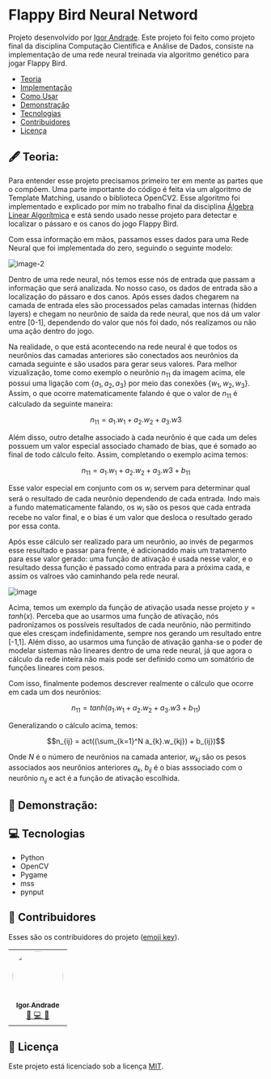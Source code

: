 # Flappy Bird Neural Netword

Projeto desenvolvido por [Igor Andrade](https://github.com/andradeigor). Este projeto foi feito como projeto final da disciplina Computação Científica e Análise de Dados, consiste na implementação de uma rede neural treinada via algoritmo genético para jogar Flappy Bird.

- [Teoria](#🖋-teoria)
- [Implementação](#💻-implementação)
- [Como Usar](#🤖-como-usar)
- [Demonstração](#📜-demonstração)
- [Tecnologias](#💻-tecnologias)
- [Contribuidores](#👥-contribuidores)
- [Licença](#📖-licença)

## 🖋 Teoria:

Para entender esse projeto precisamos primeiro ter em mente as partes que o compõem. Uma parte importante do código é feita via um algoritmo de Template Matching, usando o biblioteca OpenCV2. Esse algoritmo foi implementado e explicado por mim no trabalho final da disciplina [Álgebra Linear Algorítmica](https://github.com/andradeigor/CosineMatcher) e está sendo usado nesse projeto para detectar e localizar o pássaro e os canos do jogo Flappy Bird.

Com essa informação em mãos, passamos esses dados para uma Rede Neural que foi implementada do zero, seguindo o seguinte modelo:

![image-2](https://github.com/andradeigor/CosineMatcher/assets/21049910/5b077f70-f4fa-4e78-982f-826e0ca14a62)

Dentro de uma rede neural, nós temos esse nós de entrada que passam a informação que será analizada. No nosso caso, os dados de entrada são a localização do pássaro e dos canos. Após esses dados chegarem na camada de entrada eles são processados pelas camadas internas (hidden layers) e chegam no neurônio de saída da rede neural, que nos dá um valor entre [0-1], dependendo do valor que nós foi dado, nós realizamos ou não uma ação dentro do jogo.

Na realidade, o que está acontecendo na rede neural é que todos os neurônios das camadas anteriores são conectados aos neurônios da camada seguinte e são usados para gerar seus valores. Para melhor vizualização, tome como exemplo o neurônio $n_{11}$ da imagem acima, ele possui uma ligação com $\{a_1,a_2,a_3\}$ por meio das conexões $\{w_1,w_2,w_3\}$. Assim, o que ocorre matematicamente falando é que o valor de $n_{11}$ é calculado da seguinte maneira:

$$n_{11} = a_1.w_1+a_2.w_2+a_3.w3$$

Além disso, outro detalhe associado à cada neurônio é que cada um deles possuem um valor especial associado chamado de bias, que é somado ao final de todo cálculo feito. Assim, completando o exemplo acima temos:

$$n_{11} = a_1.w_1+a_2.w_2+a_3.w3+b_{11}$$

Esse valor especial em conjunto com os $w_i$ servem para determinar qual será o resultado de cada neurônio dependendo de cada entrada. Indo mais a fundo matematicamente falando, os $w_i$ são os pesos que cada entrada recebe no valor final, e o bias é um valor que desloca o resultado gerado por essa conta.

Após esse cálculo ser realizado para um neurônio, ao invés de pegarmos esse resultado e passar para frente, é adicionaddo mais um tratamento para esse valor gerado: uma função de ativação é usada nesse valor, e o resultado dessa função é passado como entrada para a próxima cada, e assim os valroes vão caminhando pela rede neural.

![image](https://github.com/andradeigor/CosineMatcher/assets/21049910/4945954c-6b02-4fa4-acd7-160ad5be0da3)

Acima, temos um exemplo da função de ativação usada nesse projeto $y=tanh(x)$. Perceba que ao usarmos uma função de ativação, nós padronizamos os possíveis resultados de cada neurônio, não permitindo que eles cresçam indefinidamente, sempre nos gerando um resultado entre [-1,1]. Além disso, ao usarmos uma função de ativação ganha-se o poder de modelar sistemas não lineares dentro de uma rede neural, já que agora o cálculo da rede inteira não mais pode ser definido como um somátório de funções lineares com pesos.

Com isso, finalmente podemos descrever realmente o cálculo que ocorre em cada um dos neurônios:

$$n_{11} = tanh(a_1.w_1+a_2.w_2+a_3.w3+b_{11})$$

Generalizando o cálculo acima, temos:

$$n_{ij} = act((\sum_{k=1}^N a_{k}.w_{kj}) +  b_{ij})$$

Onde $N$ é o número de neurônios na camada anterior, $w_{kj}$ são os pesos associados aos neurônios anteriores $a_k$, $b_{ij}$ é o bias asssociado com o neurônio $n_{ij}$ e act é a função de ativação escolhida.

## 📜 Demonstração:

## 💻 Tecnologias

- Python
- OpenCV
- Pygame
- mss
- pynput

## 👥 Contribuidores

Esses são os contribuidores do projeto (<a href="https://allcontributors.org/docs/en/emoji-key">emoji key</a>).

<table>
  <tr>
    <td align="center"><a href="https://github.com/andradeigor"><img style="border-radius: 50%;" src="https://avatars.githubusercontent.com/u/21049910?v=4" width="100px;" alt=""/><br /><sub><b>Igor Andrade</b></sub></a><br /><a href="https://github.com/andradeigor/DiscordBotUFRJ/commits?author=andradeigor" title="Igor Andrade">🤔 💻 🚧</a></td>
  </tr>
</table>

## 📖 Licença

Este projeto está licenciado sob a licença <a href="https://choosealicense.com/licenses/mit/">MIT</a>.
